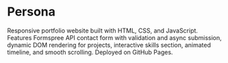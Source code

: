 # Persona
Responsive portfolio website built with HTML, CSS, and JavaScript. Features Formspree API contact form with validation and async submission, dynamic DOM rendering for projects, interactive skills section, animated timeline, and smooth scrolling. Deployed on GitHub Pages.
